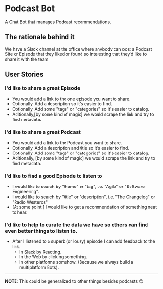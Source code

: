 # Podcast Bot
A Chat Bot that manages Podcast recommendations.

## The rationale behind it
We have a Slack channel at the office where anybody can post a Podcast Site or Episode that they liked or found so interesting that they'd like to share it with the team.


## User Stories
### I'd like to share a great Episode
- You would add a link to the one episode you want to share.
- Optionally, Add a description so it's easier to find.
- Optionally, Add some "tags" or "categories" so it's easier to catalog.
- Aditionally,[by some kind of magic] we would scrape the link and try to find metadata.

### I'd like to share a great Podcast
- You would add a link to the Podcast you want to share.
- Optionally, Add a description and title so it's easier to find.
- Optionally, Add some "tags" or "categories" so it's easier to catalog.
- Aditionally, [by some kind of magic] we would scrape the link and try to find metadata.

### I'd like to find a good Episode to listen to
- I would like to search by "theme" or "tag", i.e. "Agile" or "Software Engineering".
- I would like to search by "title" or "description", i.e. "The Changelog" or "Radio Westeros"
- [At some point ] I would like to get a recommendation of something neat to hear.

### I'd like to help to curate the data we have so others can find even better things to listen to.
- After I listened to a superb (or lousy) episode I can add feedback to the link.
  - In Slack by Reacting.
  - In the Web by clicking something.
  - In other platforms somehow. (Because we always build a multiplatform Bots).


-----
**NOTE**: This could be generalized to other things besides podcasts 😉
